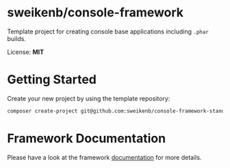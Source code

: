 # sweikenb/console-framework

Template project for creating console base applications including `.phar` builds.

License: **MIT**

# Getting Started

Create your new project by using the template repository:

```bash
composer create-project git@github.com:sweikenb/console-framework-standard.git ./my-project-dir
```

# Framework Documentation

Please have a look at the
framework [documentation](https://github.com/sweikenb/console-framework/blob/main/docs/index.md) for more details.
